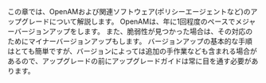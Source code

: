 この章では、OpenAMおよび関連ソフトウェア(ポリシーエージェントなど)のアップグレードについて解説します。
OpenAMは、年に1回程度のペースでメジャーバージョンアップをします。
また、脆弱性が見つかった場合は、その対応のためにマイナーバージョンアップもします。
バージョンアップの基本的な手順はとても簡単ですが、バージョンによっては追加の手作業なども含まれる場合があるので、アップグレードの前にアップグレードガイドは常に目を通す必要があります。
